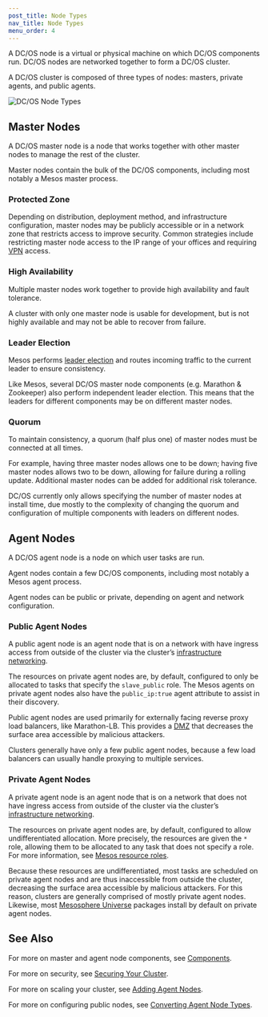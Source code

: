 ```yaml
---
post_title: Node Types
nav_title: Node Types
menu_order: 4
---
```


A DC/OS node is a virtual or physical machine on which DC/OS components run. DC/OS nodes are networked together to form a DC/OS cluster.

A DC/OS cluster is composed of three types of nodes: masters, private agents, and public agents.

![DC/OS Node Types](/docs/1.9/overview/architecture/img/dcos-node-types.png)


## Master Nodes

A DC/OS master node is a node that works together with other master nodes to manage the rest of the cluster.

Master nodes contain the bulk of the DC/OS components, including most notably a Mesos master process.

### Protected Zone

Depending on distribution, deployment method, and infrastructure configuration, master nodes may be publicly accessible or in a network zone that restricts access to improve security. Common strategies include restricting master node access to the IP range of your offices and requiring [VPN](https://en.wikipedia.org/wiki/Virtual_private_network) access.

### High Availability

Multiple master nodes work together to provide high availability and fault tolerance.

A cluster with only one master node is usable for development, but is not highly available and may not be able to recover from failure.

### Leader Election

Mesos performs [leader election](https://en.wikipedia.org/wiki/Leader_election) and routes incoming traffic to the current leader to ensure consistency.

Like Mesos, several DC/OS master node components (e.g. Marathon &amp; Zookeeper) also perform independent leader election. This means that the leaders for different components may be on different master nodes.

### Quorum

To maintain consistency, a quorum (half plus one) of master nodes must be connected at all times.

For example, having three master nodes allows one to be down; having five master nodes allows two to be down, allowing for failure during a rolling update. Additional master nodes can be added for additional risk tolerance.

DC/OS currently only allows specifying the number of master nodes at install time, due mostly to the complexity of changing the quorum and configuration of multiple components with leaders on different nodes.


## Agent Nodes

A DC/OS agent node is a node on which user tasks are run.

Agent nodes contain a few DC/OS components, including most notably a Mesos agent process.

Agent nodes can be public or private, depending on agent and network configuration.

### Public Agent Nodes

A public agent node is an agent node that is on a network with have ingress access from outside of the cluster via the cluster’s [infrastructure networking](/docs/1.9/overview/concepts/#infrastructure-network).

The resources on private agent nodes are, by default, configured to only be allocated to tasks that specify the `slave_public` role. The Mesos agents on private agent nodes also have the `public_ip:true` agent attribute to assist in their discovery.

Public agent nodes are used primarily for externally facing reverse proxy load balancers, like Marathon-LB. This provides a [DMZ](https://en.wikipedia.org/wiki/DMZ_(computing)) that decreases the surface area accessible by malicious attackers.

Clusters generally have only a few public agent nodes, because a few load balancers can usually handle proxying to multiple services.

### Private Agent Nodes

A private agent node is an agent node that is on a network that does not have ingress access from outside of the cluster via the cluster’s [infrastructure networking](/docs/1.9/overview/concepts/#infrastructure-network).

The resources on private agent nodes are, by default, configured to allow undifferentiated allocation. More precisely, the resources are given the `*` role, allowing them to be allocated to any task that does not specify a role. For more information, see [Mesos resource roles](http://mesos.apache.org/documentation/latest/roles/).

Because these resources are undifferentiated, most tasks are scheduled on private agent nodes and are thus inaccessible from outside the cluster, decreasing the surface area accessible by malicious attackers. For this reason, clusters are generally comprised of mostly private agent nodes. Likewise, most [Mesosphere Universe](https://dcos.io/docs/1.8/overview/concepts/#mesosphere-universe) packages install by default on private agent nodes.

## See Also

For more on master and agent node components, see [Components](/docs/1.9/overview/architecture/components/).

For more on security, see [Securing Your Cluster](/docs/1.9/administration/securing-your-cluster/).

For more on scaling your cluster, see [Adding Agent Nodes](/docs/1.9/administration/installing/custom/add-a-node/).

For more on configuring public nodes, see [Converting Agent Node Types](/docs/1.9/administration/installing/custom/convert-agent-type/).
